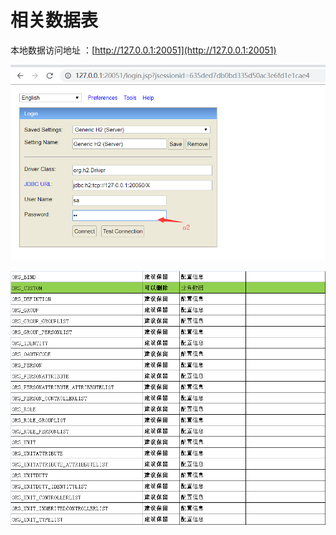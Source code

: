 # 相关数据表

本地数据访问地址 ：[http://127.0.0.1:20051](http://127.0.0.1:20051)

![](../.gitbook/assets/image%20%2845%29.png)

![](../.gitbook/assets/image%20%2829%29.png)

